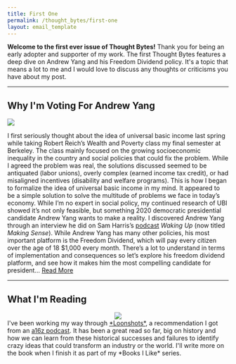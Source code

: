 ```yaml
---
title: First One
permalink: /thought_bytes/first-one
layout: email_template
---
```

**Welcome to the first ever issue of Thought Bytes!** Thank you for being an early adopter and supporter of my work. The first Thought Bytes features a deep dive on Andrew Yang and his Freedom Dividend policy. It's a topic that means a lot to me and I would love to discuss any thoughts or criticisms you have about my post.

<hr class='after-post-hr'/>

## Why I'm Voting For Andrew Yang

<img src='https://lifeinbyt.es/images/yanghat_light.jpg' style='max-width:564px;' class='templateImage' >

I first seriously thought about the idea of universal basic income last spring while taking Robert Reich’s Wealth and Poverty
class my final semester at Berkeley. The class mainly focused on the growing socioeconomic inequality in the country and social policies that could fix the problem. While I agreed the problem was real, the solutions discussed seemed to be antiquated (labor unions), overly complex (earned income tax credit), or had misaligned incentives (disability and welfare programs). This is how I began to formalize the idea of universal basic income in my mind. It appeared to be a simple solution to solve the multitude of problems we face in today’s economy. While I’m no expert in social policy, my continued research of UBI showed it’s not only feasible, but something 2020 democratic presidential candidate Andrew Yang wants to make a reality. I discovered Andrew Yang through an interview he did on Sam Harris’s <a href='https://wakingup.libsyn.com/130-universal-basic-income'>podcast</a> <em>Waking Up</em> (now titled <em>Making Sense</em>). While Andrew Yang has many other policies, his most important platform is the Freedom Dividend, which will pay every citizen over the age of 18 $1,000 every month. There’s a lot to understand in terms of implementation and consequences so let’s explore his freedom dividend platform, and see how it makes him the most compelling candidate for president... <a href='https://lifeinbyt.es/why-im-voting-for-andrew-yang' class='read-more'>Read More</a>

<hr class='after-post-hr'/>

<h2>What I'm Reading</h2>
<center>
<img src='https://lifeinbyt.es/images/loonshots.jpg' style='max-width:164px;' class='templateImage' >
</center>
I've been working my way through <a href='https://www.amazon.com/Loonshots-Nurture-Diseases-Transform-Industries/dp/1250185963' target='_blank'>*Loonshots*</a>, a recommendation I got from an <a href='https://a16z.com/2019/03/24/loonshots-moonshots-incentives-org-innovation-big-small-phase-transitions/' target='_blank'>
a16z podcast</a>. It has been a great read so far, big on history and how we can learn from these historical successes and failures to identify
crazy ideas that could transform an industry or the world. I'll write more on the book when I finish it as part of my *Books I Like* series.